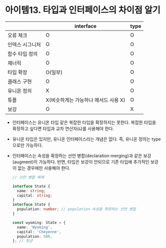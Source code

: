 # 아이템13. 타입과 인터페이스의 차이점 알기

|                 | interface                            | type |
| --------------- | ------------------------------------ | ---- |
| 오류 체크       | O                                    | O    |
| 인덱스 시그니처 | O                                    | O    |
| 함수 타입 정의  | O                                    | O    |
| 제너릭          | O                                    | O    |
| 타입 확장       | O(일부)                              | O    |
| 클래스 구현     | O                                    | O    |
| 유니온 정의     | X                                    | O    |
| 튜플            | X(비슷하게는 가능하나 메서드 사용 X) | O    |
| 보강            | O                                    | X    |

- 인터페이스는 유니온 타입 같은 복잡한 타입을 확장하지는 못한다. 복잡한 타입을 확장하고 싶다면 타입과 교차 연산자(`&`)를 사용해야 한다.
- 유니온 타입은 있지만, 유니온 인터페이스라는 개념은 없다. 즉, 유니온 정의는 type으로만 가능하다.
- 인터페이스는 속성을 확장하는 선언 병합(declaration merging)과 같은 보강(augment)이 가능하다. 반면, 타입은 보강이 안되므로 기존 타입에 추가적인 보강이 없는 경우에만 사용해야 한다.

  ```ts
  // 선언 병합 예제

  interface State {
    name: string;
    capital: string;
  }
  interface State {
    population: number; // population 속성을 확장하는 선언 병합
  }

  const wyoming: State = {
    name: 'Wyoming',
    capital: 'Cheyenne',
    population: 500,
  }; // 정상
  ```
